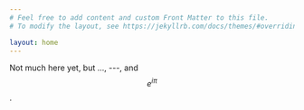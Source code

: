 ```yaml
---
# Feel free to add content and custom Front Matter to this file.
# To modify the layout, see https://jekyllrb.com/docs/themes/#overriding-theme-defaults

layout: home
---
```

  <script type="text/x-mathjax-config">
  MathJax.Hub.Config({
  extensions: [
  "MathMenu.js",
  "MathZoom.js",
  "AssistiveMML.js",
  "a11y/accessibility-menu.js"
  ],
  tex2jax: {
      inlineMath: [ ['$','$'] ],
      displayMath: [ ['$$','$$'], ["\\(","\\)"]  ],
      processEscapes: true
      },
  jax: ["input/TeX", "output/CommonHTML"],
  TeX: {
  extensions: [
  "AMSmath.js",
  "AMSsymbols.js",
  "noErrors.js",
  "noUndefined.js",
  ]
  }
  });
  </script>
  <script type="text/javascript" async
  src="https://cdnjs.cloudflare.com/ajax/libs/mathjax/2.7.5/MathJax.js?config=TeX-MML-AM_CHTML">
  </script>  
Not much here yet, but ..., ---, and 
$$e^{i\pi}$$. 



